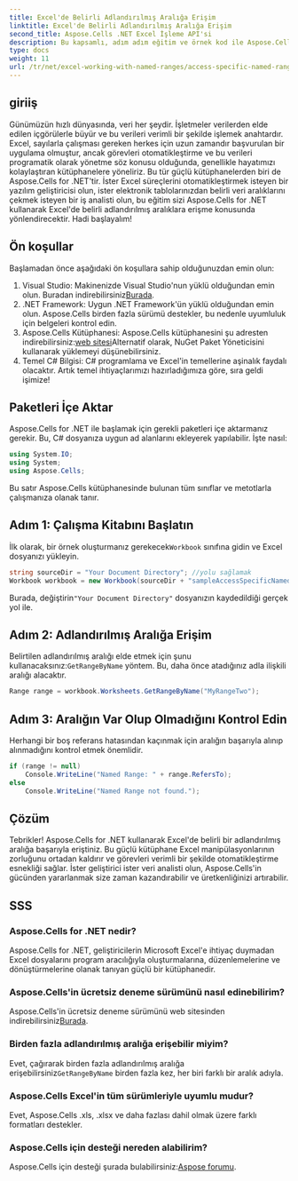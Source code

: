 ```yaml
---
title: Excel'de Belirli Adlandırılmış Aralığa Erişim
linktitle: Excel'de Belirli Adlandırılmış Aralığa Erişim
second_title: Aspose.Cells .NET Excel İşleme API'si
description: Bu kapsamlı, adım adım eğitim ve örnek kod ile Aspose.Cells for .NET'i kullanarak Excel'de belirli adlandırılmış aralıklara nasıl erişeceğinizi öğrenin.
type: docs
weight: 11
url: /tr/net/excel-working-with-named-ranges/access-specific-named-range/
---
```

## giriiş
Günümüzün hızlı dünyasında, veri her şeydir. İşletmeler verilerden elde edilen içgörülerle büyür ve bu verileri verimli bir şekilde işlemek anahtardır. Excel, sayılarla çalışması gereken herkes için uzun zamandır başvurulan bir uygulama olmuştur, ancak görevleri otomatikleştirme ve bu verileri programatik olarak yönetme söz konusu olduğunda, genellikle hayatımızı kolaylaştıran kütüphanelere yöneliriz. Bu tür güçlü kütüphanelerden biri de Aspose.Cells for .NET'tir. İster Excel süreçlerini otomatikleştirmek isteyen bir yazılım geliştiricisi olun, ister elektronik tablolarınızdan belirli veri aralıklarını çekmek isteyen bir iş analisti olun, bu eğitim sizi Aspose.Cells for .NET kullanarak Excel'de belirli adlandırılmış aralıklara erişme konusunda yönlendirecektir. Hadi başlayalım!
## Ön koşullar
Başlamadan önce aşağıdaki ön koşullara sahip olduğunuzdan emin olun:
1. Visual Studio: Makinenizde Visual Studio'nun yüklü olduğundan emin olun. Buradan indirebilirsiniz[Burada](https://visualstudio.microsoft.com/).
2. .NET Framework: Uygun .NET Framework'ün yüklü olduğundan emin olun. Aspose.Cells birden fazla sürümü destekler, bu nedenle uyumluluk için belgeleri kontrol edin.
3.  Aspose.Cells Kütüphanesi: Aspose.Cells kütüphanesini şu adresten indirebilirsiniz:[web sitesi](https://releases.aspose.com/cells/net/)Alternatif olarak, NuGet Paket Yöneticisini kullanarak yüklemeyi düşünebilirsiniz.
4. Temel C# Bilgisi: C# programlama ve Excel'in temellerine aşinalık faydalı olacaktır.
Artık temel ihtiyaçlarımızı hazırladığımıza göre, sıra geldi işimize!
## Paketleri İçe Aktar
Aspose.Cells for .NET ile başlamak için gerekli paketleri içe aktarmanız gerekir. Bu, C# dosyanıza uygun ad alanlarını ekleyerek yapılabilir. İşte nasıl:
```csharp
using System.IO;
using System;
using Aspose.Cells;
```
Bu satır Aspose.Cells kütüphanesinde bulunan tüm sınıflar ve metotlarla çalışmanıza olanak tanır.

## Adım 1: Çalışma Kitabını Başlatın
 İlk olarak, bir örnek oluşturmanız gerekecek`Workbook` sınıfına gidin ve Excel dosyanızı yükleyin.
```csharp
string sourceDir = "Your Document Directory"; //yolu sağlamak
Workbook workbook = new Workbook(sourceDir + "sampleAccessSpecificNamedRange.xlsx");
```
 Burada, değiştirin`"Your Document Directory"` dosyanızın kaydedildiği gerçek yol ile.
## Adım 2: Adlandırılmış Aralığa Erişim
 Belirtilen adlandırılmış aralığı elde etmek için şunu kullanacaksınız:`GetRangeByName` yöntem. Bu, daha önce atadığınız adla ilişkili aralığı alacaktır.
```csharp
Range range = workbook.Worksheets.GetRangeByName("MyRangeTwo");
```
## Adım 3: Aralığın Var Olup Olmadığını Kontrol Edin
Herhangi bir boş referans hatasından kaçınmak için aralığın başarıyla alınıp alınmadığını kontrol etmek önemlidir.
```csharp
if (range != null)
	Console.WriteLine("Named Range: " + range.RefersTo);
else
	Console.WriteLine("Named Range not found.");
```

## Çözüm
Tebrikler! Aspose.Cells for .NET kullanarak Excel'de belirli bir adlandırılmış aralığa başarıyla eriştiniz. Bu güçlü kütüphane Excel manipülasyonlarının zorluğunu ortadan kaldırır ve görevleri verimli bir şekilde otomatikleştirme esnekliği sağlar. İster geliştirici ister veri analisti olun, Aspose.Cells'in gücünden yararlanmak size zaman kazandırabilir ve üretkenliğinizi artırabilir.
## SSS
### Aspose.Cells for .NET nedir?  
Aspose.Cells for .NET, geliştiricilerin Microsoft Excel'e ihtiyaç duymadan Excel dosyalarını program aracılığıyla oluşturmalarına, düzenlemelerine ve dönüştürmelerine olanak tanıyan güçlü bir kütüphanedir.
### Aspose.Cells'in ücretsiz deneme sürümünü nasıl edinebilirim?  
Aspose.Cells'in ücretsiz deneme sürümünü web sitesinden indirebilirsiniz[Burada](https://releases.aspose.com/).
### Birden fazla adlandırılmış aralığa erişebilir miyim?  
 Evet, çağırarak birden fazla adlandırılmış aralığa erişebilirsiniz`GetRangeByName` birden fazla kez, her biri farklı bir aralık adıyla.
### Aspose.Cells Excel'in tüm sürümleriyle uyumlu mudur?  
Evet, Aspose.Cells .xls, .xlsx ve daha fazlası dahil olmak üzere farklı formatları destekler.
### Aspose.Cells için desteği nereden alabilirim?  
 Aspose.Cells için desteği şurada bulabilirsiniz:[Aspose forumu](https://forum.aspose.com/c/cells/9).